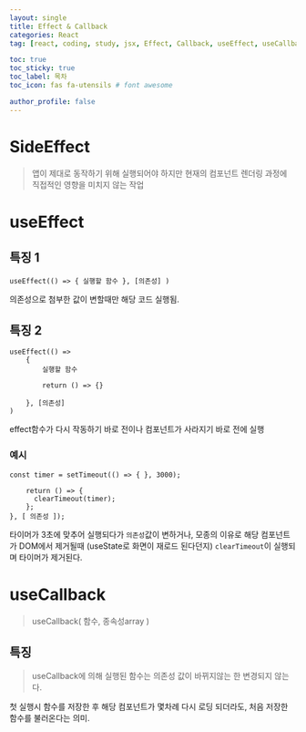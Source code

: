 ```yaml
---
layout: single
title: Effect & Callback
categories: React
tag: [react, coding, study, jsx, Effect, Callback, useEffect, useCallback]

toc: true
toc_sticky: true
toc_label: 목차
toc_icon: fas fa-utensils # font awesome

author_profile: false
---
```


# SideEffect
>앱이 제대로 동작하기 위해 실행되어야 하지만 현재의 컴포넌트 렌더링 과정에 직접적인 영향을 미치지 않는 작업

# useEffect

## 특징 1
```
useEffect(() => { 실행할 함수 }, [의존성] )
```
의존성으로 첨부한 값이 변할때만 해당 코드 실행됨.

## 특징 2
```
useEffect(() =>
	{
    	실행할 함수
        
        return () => {}
        
    }, [의존성]
)
```
effect함수가 다시 작동하기 바로 전이나 컴포넌트가 사라지기 바로 전에 실행
### 예시
```
const timer = setTimeout(() => { }, 3000);

    return () => {
      clearTimeout(timer);
    };
}, [ 의존성 ]);
```
타이머가 3초에 맞추어 실행되다가 `의존성`값이 변하거나, 모종의 이유로 해당 컴포넌트가 DOM에서 제거될때 (useState로 화면이 재로드 된다던지) `clearTimeout`이 실행되며 타이머가 제거된다.

# useCallback
> useCallback( 함수, 종속성array )

## 특징
> useCallback에 의해 실행된 함수는 의존성 값이 바뀌지않는 한 변경되지 않는다.

첫 실행시 함수를 저장한 후 해당 컴포넌트가 몇차례 다시 로딩 되더라도,
처음 저장한 함수를 불러온다는 의미.
